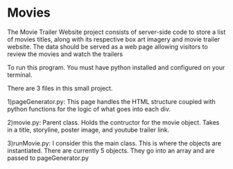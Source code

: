 # Movies
The Movie Trailer Website project consists of server-side code to store a list of movies titles, along with its respective box art imagery and movie trailer website. The data should be served as a web page allowing visitors to review the movies and watch the trailers

To run this program. You must have python installed and configured on your terminal. 

There are 3 files in this small project.

1)pageGenerator.py: This page handles the HTML structure coupled with python functions for the logic of what goes into each div.

2)movie.py: Parent class. Holds the contructor for the movie object. Takes in a title, storyline, poster image, and youtube trailer link.

3)runMovie.py: I consider this the main class. This is where the objects are instantiated. There are currently 5 objects. They go into an array and are passed to pageGenerator.py
